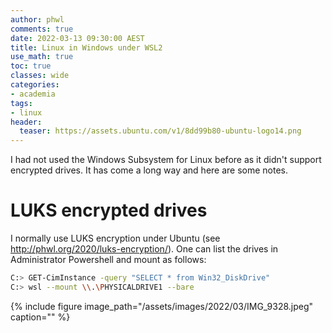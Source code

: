 ```yaml
---
author: phwl
comments: true
date: 2022-03-13 09:30:00 AEST
title: Linux in Windows under WSL2
use_math: true
toc: true
classes: wide
categories:
- academia
tags:
- linux
header:
  teaser: https://assets.ubuntu.com/v1/8dd99b80-ubuntu-logo14.png
---
```


I had not used the Windows Subsystem for Linux before as it didn't support 
encrypted drives. It has come a long way and here are some notes.

# LUKS encrypted drives
I normally use LUKS encryption under Ubuntu (see <http://phwl.org/2020/luks-encryption/>).
One can list the drives in Administrator Powershell and mount as follows:
```bash
C:> GET-CimInstance -query "SELECT * from Win32_DiskDrive"
C:> wsl --mount \\.\PHYSICALDRIVE1 --bare
```

{% include figure image_path="/assets/images/2022/03/IMG_9328.jpeg" caption="" %}

